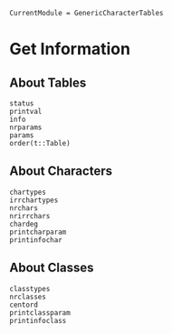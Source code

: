 ```@meta
CurrentModule = GenericCharacterTables
```

# Get Information

## About Tables
```@docs
status
printval
info
nrparams
params
order(t::Table)
```

## About Characters

```@docs
chartypes
irrchartypes
nrchars
nrirrchars
chardeg
printcharparam
printinfochar
```

## About Classes

```@docs
classtypes
nrclasses
centord
printclassparam
printinfoclass
```
